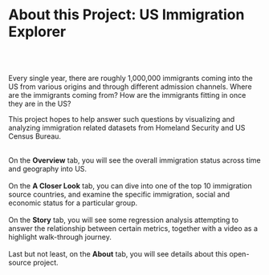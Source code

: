 # About this Project: US Immigration Explorer

<br></br>

Every single year, there are roughly 1,000,000 immigrants coming into the US from various origins and through different admission channels. Where are the immigrants coming from? How are the immigrants fitting in once they are in the US? 

This project hopes to help answer such questions by visualizing and analyzing immigration related datasets from Homeland Security and US Census Bureau. <br></br>

On the **Overview** tab, you will see the overall immigration status across time and geography into US. <br></br>
On the **A Closer Look** tab, you can dive into one of the top 10 immigration source countries, and examine the specific immigration, social and economic status for a particular group. <br></br>
On the **Story** tab, you will see some regression analysis attempting to answer the relationship between certain metrics, together with a video as a highlight walk-through journey. <br></br>
Last but not least, on the **About** tab, you will see details about this open-source project. <br></br>

